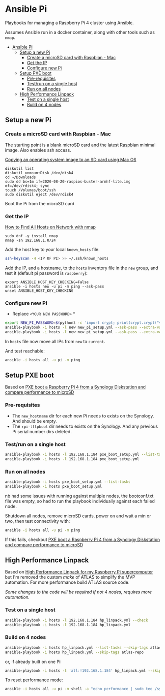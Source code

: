 # Ansible Pi

Playbooks for managing a Raspberry Pi 4 cluster using Ansible. 

Assumes Ansible run in a docker container, along with other tools such as `nmap`.

- [Ansible Pi](#ansible-pi)
  - [Setup a new Pi](#setup-a-new-pi)
    - [Create a microSD card with Raspbian - Mac](#create-a-microsd-card-with-raspbian---mac)
    - [Get the IP](#get-the-ip)
    - [Configure new Pi](#configure-new-pi)
  - [Setup PXE boot](#setup-pxe-boot)
    - [Pre-requisites](#pre-requisites)
    - [Test/run on a single host](#testrun-on-a-single-host)
    - [Run on all nodes](#run-on-all-nodes)
  - [High Performance Linpack](#high-performance-linpack)
    - [Test on a single host](#test-on-a-single-host)
    - [Build on 4 nodes](#build-on-4-nodes)

## Setup a new Pi

### Create a microSD card with Raspbian - Mac

The starting point is a blank microSD card and the latest Raspbian minimal image. Also enables ssh access.

[Copying an operating system image to an SD card using Mac OS](https://www.raspberrypi.org/documentation/installation/installing-images/mac.md)

```
diskutil list
diskutil unmountDisk /dev/disk4
cd ~/Downloads
sudo dd bs=1m if=2020-08-20-raspios-buster-armhf-lite.img of=/dev/rdisk4; sync
touch /Volumes/boot/ssh
sudo diskutil eject /dev/rdisk4
```

Boot the Pi from the microSD card.

### Get the IP

[How to Find All Hosts on Network with nmap](https://osxdaily.com/2018/07/24/find-all-hosts-network-nmap/)

```
sudo dnf -y install nmap
nmap -sn 192.168.1.0/24
```

Add the host key to your local `known_hosts` file:

```bash
ssh-keyscan -H <IP OF PI> >> ~/.ssh/known_hosts
```

Add the IP, and a hostname, to the `hosts` inventory file in the `new` group, and test it (default pi password is `raspberry`):

```
export ANSIBLE_HOST_KEY_CHECKING=False
ansible -i hosts new -u pi -m ping --ask-pass
unset ANSIBLE_HOST_KEY_CHECKING
```


### Configure new Pi

* Replace `<YOUR NEW PASSWORD>` *

```bash
export NEW_PI_PASSWORD=$(python3 -c 'import crypt; print(crypt.crypt("<YOUR NEW PASSWORD>", crypt.mksalt(crypt.METHOD_SHA512)))')
ansible-playbook -i hosts -l new new_pi_setup.yml --ask-pass --extra-vars "new_pi_password=$NEW_PI_PASSWORD" --list-tasks
ansible-playbook -i hosts -l new new_pi_setup.yml --ask-pass --extra-vars "new_pi_password=$NEW_PI_PASSWORD"
```

In `hosts` file now move all IPs from `new` to `current`.

And test reachable:

```bash
ansible -i hosts all -u pi -m ping
```

## Setup PXE boot

Based on [PXE boot a Raspberry Pi 4 from a Synology Diskstation and compare performance to microSD](https://mikejmcfarlane.github.io/blog/2020/09/12/PXE-boot-raspberry-pi-4-from-synology-diskstation#setting-up-the-raspberry-pi-to-pxe-boot)

### Pre-requisites

+ The `new_hostname` dir for each new Pi needs to exists on the Synology. And should be empty.
+ The `rpi-tftpboot` dir needs to exists on the Synology. And any previous Pi serial number dirs deleted.

### Test/run on a single host

```bash
ansible-playbook -i hosts -l 192.168.1.184 pxe_boot_setup.yml --list-tasks
ansible-playbook -i hosts -l 192.168.1.184 pxe_boot_setup.yml
```

### Run on all nodes

```bash
ansible-playbook -i hosts pxe_boot_setup.yml --list-tasks
ansible-playbook -i hosts pxe_boot_setup.yml
```

nb had some issues with running against multiple nodes, the bootconf.txt file was empty, so had to run the playbook individually against each failed node.

Shutdown all nodes, remove microSD cards, power on and wait a min or two, then test connectivity with:

```bash
ansible -i hosts all -u pi -m ping
```

If this fails, checkout [PXE boot a Raspberry Pi 4 from a Synology Diskstation and compare performance to microSD](https://mikejmcfarlane.github.io/blog/2020/09/12/PXE-boot-raspberry-pi-4-from-synology-diskstation#setting-up-the-raspberry-pi-to-pxe-boot)


## High Performance Linpack

Based on [High Performance Linpack for my Raspberry Pi supercomputer](https://mikejmcfarlane.github.io/blog/2020/09/17/High-Performance-Linpack-for-raspberry-pi-supercomputer) but I'm removed the custom _make_ of ATLAS to simplify the MVP automation. For more performance build ATLAS source code.

*Some changes to the code will be required if not 4 nodes, requires more automation.*

### Test on a single host

```bash
ansible-playbook -i hosts -l 192.168.1.184 hp_linpack.yml --check
ansible-playbook -i hosts -l 192.168.1.184 hp_linpack.yml
```

### Build on 4 nodes

```bash
ansible-playbook -i hosts hp_linpack.yml --list-tasks --skip-tags atlas-repo
ansible-playbook -i hosts hp_linpack.yml --skip-tags atlas-repo
```

or, if already built on one Pi

```bash
ansible-playbook -i hosts -l 'all:!192.168.1.184' hp_linpack.yml --skip-tags atlas-repo
```

To reset performance mode:

```bash
ansible -i hosts all -u pi -m shell -a "echo performance | sudo tee /sys/devices/system/cpu/cpu0/cpufreq/scaling_governor"
```